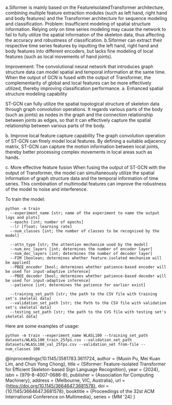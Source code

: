 a.Siformer is mainly based on the FeatureIsolatedTransformer architecture, combining multiple feature extraction modules (such as left hand, right hand and body features) and the Transformer architecture for sequence modeling and classification.
Problem: Insufficient modeling of spatial structure information. Relying only on time series modeling may cause the network to fail to fully utilize the spatial information of the skeleton data, thus affecting the accuracy and robustness of classification.
b.Siformer can extract their respective time series features by inputting the left hand, right hand and body features into different encoders, but lacks fine modeling of local features (such as local movements of hand joints).

Improvement:
The convolutional neural network that introduces graph structure data can model spatial and temporal information at the same time. When the output of GCN is fused with the output of Transformer, the complementarity of global and local features can be more effectively utilized, thereby improving classification performance.
a. Enhanced spatial structure modeling capability

ST-GCN can fully utilize the spatial topological structure of skeleton data through graph convolution operations. It regards various parts of the body (such as joints) as nodes in the graph and the connection relationship between joints as edges, so that it can effectively capture the spatial relationship between various parts of the body.

b. Improve local feature capture capability
The graph convolution operation of ST-GCN can finely model local features. By defining a suitable adjacency matrix, ST-GCN can capture the motion information between local joints, thereby better processing complex movements in local areas such as hands.

c. More effective feature fusion
When fusing the output of ST-GCN with the output of Transformer, the model can simultaneously utilize the spatial information of graph structure data and the temporal information of time series. This combination of multimodal features can improve the robustness of the model to noise and interference.


To train the model:

```
python -m train
  --experiment_name [str; name of the experiment to name the output logs and plots]
  --epochs [int; number of epochs]
  --lr [float; learning rate]
  --num_classes [int; the number of classes to be recognised by the model]
  
  --attn_type [str; the attention mechanism used by the model]
  --num_enc_layers [int; determines the number of encoder layer]
  --num_dec_layers [int; determines the number of decoder layer]
  --FIM [boolean; determines whether feature-isolated mechanism will be applied]
  --PBEE_encoder [bool; determines whether patience-based encoder will be used for input-adaptive inference]
  --PBEE_decoder [bool; determines whether patience-based decoder will be used for input-adaptive inference]
  --patience [int; determines the patience for earlier exist]
  
  --training_set_path [str; the path to the CSV file with training set's skeletal data]
  --validation_set_path [str; the Path to the CSV file with validation set's skeletal data]
  --testing_set_path [str; the path to the CVS file with testing set's skeletal data]
```


Here are some examples of usage:
```
python -m train --experiment_name WLASL100 --training_set_path datasets/WLASL100_train_25fps.csv --validation_set_path datasets/WLASL100_val_25fps.csv --validation_set from-file --num_classes 100

```






@inproceedings{10.1145/3581783.3611724,
  author = {Muxin Pu, Mei Kuan Lim, and Chun Yong Chong},
  title = {Siformer: Feature-isolated Transformer for Efficient Skeleton-based Sign Language Recognition},
  year = {2024},
  isbn = {979-8-4007-0686-8},
  publisher = {Association for Computing Machinery},
  address = {Melbourne, VIC, Australia},
  url = {https://doi.org/10.1145/3664647.3681578},
  doi = {10.1145/3664647.3681578},
  booktitle = {Proceedings of the 32st ACM International Conference on Multimedia},
  series = {MM '24}
}
